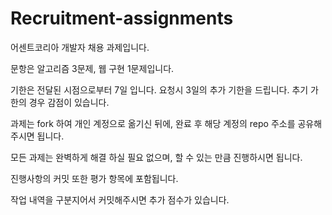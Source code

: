 # Recruitment-assignments
어센트코리아 개발자 채용 과제입니다.

문항은 알고리즘 3문제, 웹 구현 1문제입니다.

기한은 전달된 시점으로부터 7일 입니다. 요청시 3일의 추가 기한을 드립니다. 추기 가한의 경우 감점이 있습니다.

과제는 fork 하여 개인 계정으로 옮기신 뒤에, 완료 후 해당 계정의 repo 주소를 공유해주시면 됩니다.

모든 과제는 완벽하게 해결 하실 필요 없으며, 할 수 있는 만큼 진행하시면 됩니다.

진행사항의 커밋 또한 평가 항목에 포함됩니다.

작업 내역을 구분지어서 커밋해주시면 추가 점수가 있습니다.
